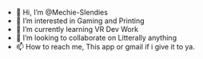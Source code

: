 - 👋 Hi, I’m @Mechie-Slendies
- 👀 I’m interested in Gaming and Printing 
- 🌱 I’m currently learning VR Dev Work
- 💞️ I’m looking to collaborate on Litterally anything
- 📫 How to reach me, This app or gmail if i give it to ya.

<!---
Mechie-Slendies/Mechie-Slendies is a ✨ special ✨ repository because its `README.md` (this file) appears on your GitHub profile.
You can click the Preview link to take a look at your changes.
--->
